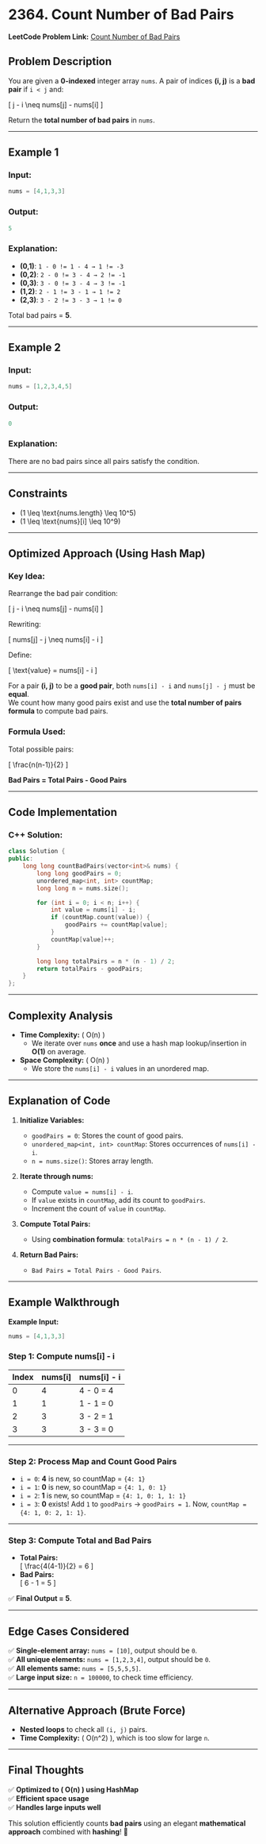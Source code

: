 # **2364. Count Number of Bad Pairs**  

**LeetCode Problem Link:** [Count Number of Bad Pairs](https://leetcode.com/problems/count-number-of-bad-pairs/)  

## **Problem Description**  

You are given a **0-indexed** integer array `nums`. A pair of indices **(i, j)** is a **bad pair** if `i < j` and:  

\[
j - i \neq nums[j] - nums[i]
\]

Return the **total number of bad pairs** in `nums`.

---

## **Example 1**  

### **Input:**  
```cpp
nums = [4,1,3,3]
```

### **Output:**  
```cpp
5
```

### **Explanation:**  
- **(0,1)**: `1 - 0 != 1 - 4 → 1 != -3`
- **(0,2)**: `2 - 0 != 3 - 4 → 2 != -1`
- **(0,3)**: `3 - 0 != 3 - 4 → 3 != -1`
- **(1,2)**: `2 - 1 != 3 - 1 → 1 != 2`
- **(2,3)**: `3 - 2 != 3 - 3 → 1 != 0`

Total bad pairs = **5**.

---

## **Example 2**  

### **Input:**  
```cpp
nums = [1,2,3,4,5]
```

### **Output:**  
```cpp
0
```

### **Explanation:**  
There are no bad pairs since all pairs satisfy the condition.

---

## **Constraints**  

- \(1 \leq \text{nums.length} \leq 10^5\)  
- \(1 \leq \text{nums}[i] \leq 10^9\)  

---

## **Optimized Approach (Using Hash Map)**  

### **Key Idea:**  

Rearrange the bad pair condition:  

\[
j - i \neq nums[j] - nums[i]
\]

Rewriting:  

\[
nums[j] - j \neq nums[i] - i
\]

Define:  

\[
\text{value} = nums[i] - i
\]

For a pair **(i, j)** to be a **good pair**, both `nums[i] - i` and `nums[j] - j` must be **equal**.  
We count how many good pairs exist and use the **total number of pairs formula** to compute bad pairs.

### **Formula Used:**  

Total possible pairs:  

\[
\frac{n(n-1)}{2}
\]

**Bad Pairs = Total Pairs - Good Pairs**

---

## **Code Implementation**  

### **C++ Solution:**  
```cpp
class Solution {
public:
    long long countBadPairs(vector<int>& nums) {
        long long goodPairs = 0;
        unordered_map<int, int> countMap;
        long long n = nums.size();

        for (int i = 0; i < n; i++) {
            int value = nums[i] - i;
            if (countMap.count(value)) {
                goodPairs += countMap[value];
            }
            countMap[value]++;
        }

        long long totalPairs = n * (n - 1) / 2;
        return totalPairs - goodPairs;
    }
};
```

---

## **Complexity Analysis**  
- **Time Complexity:** \( O(n) \)  
  - We iterate over `nums` **once** and use a hash map lookup/insertion in **O(1)** on average.  
- **Space Complexity:** \( O(n) \)  
  - We store the `nums[i] - i` values in an unordered map.

---

## **Explanation of Code**  

1. **Initialize Variables:**  
   - `goodPairs = 0`: Stores the count of good pairs.  
   - `unordered_map<int, int> countMap`: Stores occurrences of `nums[i] - i`.  
   - `n = nums.size()`: Stores array length.  

2. **Iterate through nums:**  
   - Compute `value = nums[i] - i`.  
   - If `value` exists in `countMap`, add its count to `goodPairs`.  
   - Increment the count of `value` in `countMap`.  

3. **Compute Total Pairs:**  
   - Using **combination formula**: `totalPairs = n * (n - 1) / 2`.  

4. **Return Bad Pairs:**  
   - `Bad Pairs = Total Pairs - Good Pairs`.  

---

## **Example Walkthrough**  

**Example Input:**  
```cpp
nums = [4,1,3,3]
```

### **Step 1: Compute nums[i] - i**
| Index | nums[i] | nums[i] - i |
|--------|---------|------------|
| 0      | 4       | 4 - 0 = 4  |
| 1      | 1       | 1 - 1 = 0  |
| 2      | 3       | 3 - 2 = 1  |
| 3      | 3       | 3 - 3 = 0  |

---

### **Step 2: Process Map and Count Good Pairs**
- `i = 0`: **4** is new, so countMap = `{4: 1}`
- `i = 1`: **0** is new, so countMap = `{4: 1, 0: 1}`
- `i = 2`: **1** is new, so countMap = `{4: 1, 0: 1, 1: 1}`
- `i = 3`: **0** exists! Add `1` to `goodPairs` → `goodPairs = 1`. Now, `countMap = {4: 1, 0: 2, 1: 1}`.

---

### **Step 3: Compute Total and Bad Pairs**  
- **Total Pairs:**  
  \[
  \frac{4(4-1)}{2} = 6
  \]
- **Bad Pairs:**  
  \[
  6 - 1 = 5
  \]

✅ **Final Output = 5**.

---

## **Edge Cases Considered**
✅ **Single-element array:** `nums = [10]`, output should be `0`.  
✅ **All unique elements:** `nums = [1,2,3,4]`, output should be `0`.  
✅ **All elements same:** `nums = [5,5,5,5]`.  
✅ **Large input size:** `n = 100000`, to check time efficiency.

---

## **Alternative Approach (Brute Force)**
- **Nested loops** to check all `(i, j)` pairs.
- **Time Complexity:** \( O(n^2) \), which is too slow for large `n`.

---

## **Final Thoughts**
✅ **Optimized to \( O(n) \) using HashMap**  
✅ **Efficient space usage**  
✅ **Handles large inputs well**  

This solution efficiently counts **bad pairs** using an elegant **mathematical approach** combined with **hashing**! 🚀